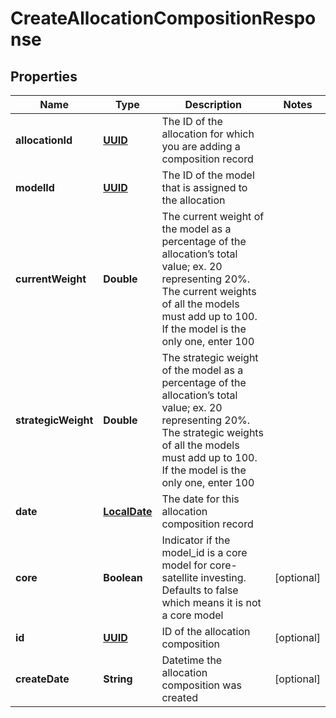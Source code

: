 
# CreateAllocationCompositionResponse

## Properties
Name | Type | Description | Notes
------------ | ------------- | ------------- | -------------
**allocationId** | [**UUID**](UUID.md) | The ID of the allocation for which you are adding a composition record | 
**modelId** | [**UUID**](UUID.md) | The ID of the model that is assigned to the allocation | 
**currentWeight** | **Double** | The current weight of the model as a percentage of the allocation’s total value; ex. 20 representing 20%. The current weights of all the models must add up to 100. If the model is the only one, enter 100 | 
**strategicWeight** | **Double** | The strategic weight of the model as a percentage of the allocation’s total value; ex. 20 representing 20%. The strategic weights of all the models must add up to 100. If the model is the only one, enter 100 | 
**date** | [**LocalDate**](LocalDate.md) | The date for this allocation composition record | 
**core** | **Boolean** | Indicator if the model_id is a core model for core-satellite investing. Defaults to false which means it is not a core model |  [optional]
**id** | [**UUID**](UUID.md) | ID of the allocation composition |  [optional]
**createDate** | **String** | Datetime the allocation composition was created |  [optional]



